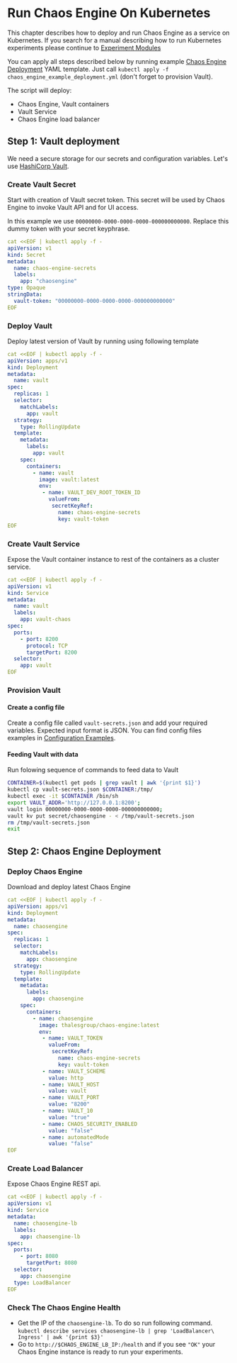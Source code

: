 # Run Chaos Engine On Kubernetes

This chapter describes how to deploy and run Chaos Engine as a service on Kubernetes. 
If you search for a manual describing how to run Kubernetes experiments please continue to [Experiment Modules](../Experiment_Modules/kubernetes_experiments.md)

You can apply all steps described below by running example [Chaos Engine Deployment](./files/chaos_engine_example_deployment.yml) YAML template.
Just call `kubectl apply -f chaos_engine_example_deployment.yml` (don't forget to provision Vault).

The script will deploy:

+ Chaos Engine, Vault containers   
+ Vault Service
+ Chaos Engine load balancer
    

## Step 1: Vault deployment

We need a secure storage for our secrets and configuration variables. Let's use [HashiCorp Vault](https://www.vaultproject.io/).

### Create Vault Secret

Start with creation of Vault secret token. This secret will be used by Chaos Engine to invoke Vault API and for UI access. 

In this example we use `00000000-0000-0000-0000-000000000000`. Replace this dummy token with your secret keyphrase.


```yaml
cat <<EOF | kubectl apply -f -
apiVersion: v1
kind: Secret
metadata:
  name: chaos-engine-secrets
  labels:
    app: "chaosengine"
type: Opaque
stringData:
  vault-token: "00000000-0000-0000-0000-000000000000"
EOF
```

### Deploy Vault

Deploy latest version of Vault by running using following template

```yaml
cat <<EOF | kubectl apply -f -
apiVersion: apps/v1
kind: Deployment
metadata:
  name: vault
spec:
  replicas: 1
  selector:
    matchLabels:
      app: vault
  strategy:
    type: RollingUpdate
  template:
    metadata:
      labels:
        app: vault
    spec:
      containers:
        - name: vault
          image: vault:latest
          env:
           - name: VAULT_DEV_ROOT_TOKEN_ID
             valueFrom:
              secretKeyRef:
                name: chaos-engine-secrets
                key: vault-token
EOF
```
### Create Vault Service

Expose the Vault container instance to rest of the containers as a cluster service.

```yaml
cat <<EOF | kubectl apply -f -
apiVersion: v1
kind: Service
metadata:
  name: vault
  labels:
    app: vault-chaos
spec:
  ports:
    - port: 8200
      protocol: TCP
      targetPort: 8200
  selector:
    app: vault
EOF
```

### Provision Vault

#### Create a config file
Create a config file called `vault-secrets.json` and add your required variables. Expected input format is JSON. You can find config files examples in [Configuration Examples](./config_examples.md).

#### Feeding Vault with data

Run folowing sequence of commands to feed data to Vault
``` bash
CONTAINER=$(kubectl get pods | grep vault | awk '{print $1}')
kubectl cp vault-secrets.json $CONTAINER:/tmp/ 
kubectl exec -it $CONTAINER /bin/sh
export VAULT_ADDR='http://127.0.0.1:8200';
vault login 00000000-0000-0000-0000-000000000000;
vault kv put secret/chaosengine - < /tmp/vault-secrets.json
rm /tmp/vault-secrets.json
exit

```



## Step 2: Chaos Engine Deployment

### Deploy Chaos Engine

Download and deploy latest Chaos Engine
```yaml
cat <<EOF | kubectl apply -f -
apiVersion: apps/v1
kind: Deployment
metadata:
  name: chaosengine
spec:
  replicas: 1
  selector:
    matchLabels:
      app: chaosengine
  strategy:
    type: RollingUpdate
  template:
    metadata:
      labels:
        app: chaosengine
    spec:
      containers:
        - name: chaosengine
          image: thalesgroup/chaos-engine:latest
          env:
           - name: VAULT_TOKEN
             valueFrom:
              secretKeyRef:
                name: chaos-engine-secrets
                key: vault-token
           - name: VAULT_SCHEME
             value: http
           - name: VAULT_HOST
             value: vault
           - name: VAULT_PORT
             value: "8200"
           - name: VAULT_10
             value: "true"
           - name: CHAOS_SECURITY_ENABLED
             value: "false"
           - name: automatedMode
             value: "false"
EOF
```

### Create Load Balancer

Expose Chaos Engine REST api.
```yaml
cat <<EOF | kubectl apply -f -
apiVersion: v1
kind: Service
metadata:
  name: chaosengine-lb
  labels:
    app: chaosengine-lb
spec:
  ports:
    - port: 8080
      targetPort: 8080
  selector:
    app: chaosengine
  type: LoadBalancer
EOF
```

### Check The Chaos Engine Health

* Get the IP of the `chaosengine-lb`. To do so run following command.
`kubectl describe services chaosengine-lb | grep 'LoadBalancer\ Ingress' | awk '{print $3}'`
* Go to `http://$CHAOS_ENGINE_LB_IP:/health` and if you see `"OK"` your Chaos Engine instance is ready to run your experiments.

